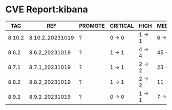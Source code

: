 # CVE Report:kibana
|  TAG   |       REF       | PROMOTE | CRITICAL |  HIGH  |  MEDIUM  |   LOW    | UNKNOWN |
|--------|-----------------|---------|----------|--------|----------|----------|---------|
| 8.10.2 | 8.10.2_20231019 | ?       | 0 -> 0   | 1 -> 1 | 6 -> 6   | 24 -> 24 | 0 -> 0  |
| 8.6.2  | 8.6.2_20231019  | ?       | 1 -> 1   | 4 -> 4 | 45 -> 45 | 52 -> 52 | 0 -> 0  |
| 8.7.1  | 8.7.1_20231019  | ?       | 1 -> 1   | 2 -> 2 | 23 -> 23 | 38 -> 38 | 0 -> 0  |
| 8.8.2  | 8.8.2_20231019  | ?       | 1 -> 1   | 2 -> 2 | 11 -> 11 | 27 -> 27 | 0 -> 0  |
| 8.9.2  | 8.9.2_20231019  | ?       | 0 -> 0   | 1 -> 1 | 7 -> 7   | 23 -> 23 | 0 -> 0  |
